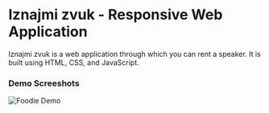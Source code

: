 # Iznajmi zvuk - Responsive Web Application

Iznajmi zvuk is a web application through which you can rent a speaker. It is built using HTML, CSS, and JavaScript.

### Demo Screeshots

![Foodie Demo](./readme-images/project_foodie.png "Desktop Demo")
